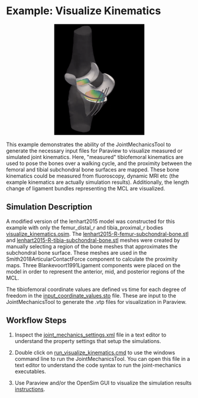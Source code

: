 # Example: Visualize Kinematics
<p align="center">
  <img src="graphics/visualize_kinematics.gif" height="300" >
</p>

This example demonstrates the ability of the JointMechanicsTool to generate the necessary input files for Paraview to visualize measured or simulated joint kinematics. Here, "measured" tibiofemoral kinematics are used to pose the bones over a walking cycle, and the proximity between the femoral and tibial subchondral bone surfaces are mapped. These bone kinematics could be measured from fluoroscopy, dynamic MRI etc (the example kinematics are actually simulation results). Additionally, the length change of ligament bundles representing the MCL are  visualized.    

## Simulation Description
A modified version of the lenhart2015 model was constructed for this example with only the femur_distal_r and tibia_proximal_r bodies [visualize_kinematics.osim](./inputs/visualize_kinematics.osim). The [lenhart2015-R-femur-subchondral-bone.stl](./inputs/Geometry/lenhart2015-R-femur-subchondral-bone.stl) and [lenhart2015-R-tibia-subchondral-bone.stl](./inputs/Geometry/lenhart2015-R-tibia-subchondral-bone.stl) meshes were created by manually selecting a region of the bone meshes that approximates the subchondral bone surface. These meshes are used in the Smith2018ArticularContactForce component to calculate the proximity maps. Three Blankevoort1991Ligament components were placed on the model in order to represent the anterior, mid, and posterior regions of the MCL. 

The tibiofemoral coordinate values are defined vs time for each degree of freedom in the [input_coordinate_values.sto](./inputs/input_coordinate_values.sto) file. These are input to the JointMechanicsTool to generate the .vtp files for visualization in Paraview.    

## Workflow Steps
1) Inspect the [joint_mechanics_settings.xml](./inputs/joint_mechanics_settings.xml) file in a text editor to understand the property settings that setup the simulations.

2) Double click on [run_visualize_kinematics.cmd](run_visualize_kinematics.cmd) to use the windows command line to run the JointMechanicsTool. You can open this file in a text editor to understand the code syntax to run the joint-mechanics executables.

3) Use Paraview and/or the OpenSim GUI to visualize the simulation results [instructions](../../documentation/visualizing-models-and-simulation-results.md).
